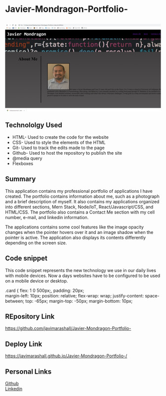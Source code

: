 # Javier-Mondragon-Portfolio-

##
![site](/assets/images/website.png)

## Technololgy Used
- HTML- Used to create the code for the website
- CSS- Used to style the elements of the HTML
- Git- Used to track the edits made to the page
- Github- Used to host the repository to publish the site
- @media query
- Flexboxes 

## Summary
This application contains my professional portfolio of applications I have created. The portfolio contains information about me, such as a photograph and a brief description of myself. It also contains my applications organized into different sections, Mern Stack, Node/loT, React/Javascript/CSS, and HTML/CSS. The portfolio also contains a Contact Me section with my cell number, e-mail, and linkedin information.

The applications contains some cool features like the image opacity changes when the pointer hovers over it and an image shadow when the pointer is active. The application also displays its contents differently depending on the screen size.

## Code snippet
This code snippet represents the new technology we use in our daily lives with mobile devices. Now a days websites have to be configured to be used on a mobile device or desktop.

.card {
    flex: 1 0 500px;,
    padding: 20px;    
    margin-left: 10px;
    position: relative;
    flex-wrap: wrap;
    justify-content: space-between;
    top: -65px;
    margin-top: -50px;
    margin-bottom: 10px;

## REpository Link
https://github.com/javimarashall/Javier-Mondragon-Portfolio-

## Deploy Link
https://javimarashall.github.io/Javier-Mondragon-Portfolio-/

## Personal Links
[Github](https://github.com/javimarashall)<br>
[Linkedin](https://www.linkedin.com/in/javier-mondragon-7b471719b/)
